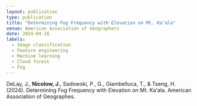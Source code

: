 ```yaml
---
layout: publication
type: publication
title: "Determining Fog Frequency with Elevation on Mt. Kaʻala"
venue: American Association of Geographers
date: 2024-04-16
labels:
  - Image classification
  - Feature engineering
  - Machine learning
  - Cloud forest
  - Fog
---
```



DeLay, J., **Nicolow, J.**, Sadowski, P., G., Giambelluca, T., & Tseng, H. (2024). Determining Fog Frequency with Elevation on Mt. Kaʻala. American Association of Geographes.

